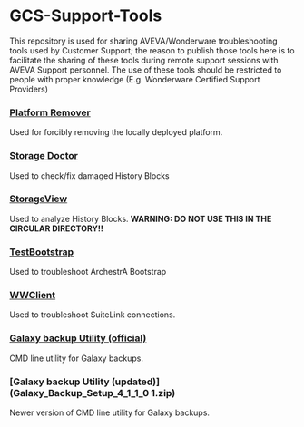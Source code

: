 # GCS-Support-Tools

This repository is used for sharing AVEVA/Wonderware troubleshooting tools used by Customer Support; the reason to publish those tools here is to facilitate the sharing of these tools during remote support sessions with AVEVA Support personnel.
The use of these tools should be restricted to people with proper knowledge (E.g. Wonderware Certified Support Providers)


### <b>[Platform Remover](Platform%20Remover.zip)</b>
Used for forcibly removing the locally deployed platform.

### <b>[Storage Doctor](Storage%20Doctor.zip)</b>
Used to check/fix damaged History Blocks

### <b>[StorageView](StorageView.zip)</b>
Used to analyze History Blocks. <b>WARNING: DO NOT USE THIS IN THE CIRCULAR DIRECTORY!!</b>

### <b>[TestBootstrap](TestBootstrap.zip)</b>
Used to troubleshoot ArchestrA Bootstrap

### <b>[WWClient](WWClient.zip)</b>
Used to troubleshoot SuiteLink connections.


### <b>[Galaxy backup Utility (official)](Galaxy_Backup_Setup.zip)</b>
CMD line utility for Galaxy backups.

### <b>[Galaxy backup Utility (updated)](Galaxy_Backup_Setup_4_1_1_0 1.zip)</b>
Newer version of CMD line utility for Galaxy backups.